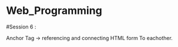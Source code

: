 # Web_Programming


#Session 6 :

  Anchor Tag ->  referencing and connecting HTML form To eachother.
